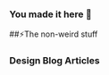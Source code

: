 ### You made it here 👋

##⚡The non-weird stuff
<!--
- ✨ I'm Rhoda Michael ✨
- 🔭 I’ve been told I have an impressive work drive and dedication, you'd get to see that for yourself soon!
- 🌱 A lover of researching users and their motivations, bidding my time crafting and delivering simple yet practical designs.
- 👯 I get enthusiastic about building new stuff and collaborating on projects...
- 🤔 The one person on your team to ask questions later. I process information differently.
- 💬 A mental health advocate, I express myself through writing and writing.
- 📫 How to reach me: ...
- 😄 Pronouns: ...
- ⚡ Fun fact: I have a healthy addiction to kdramas/kpop, a bookworm, and I dance way better in my head...
-->
### Design Blog Articles
<!--
  [ACCESSIBILITY A11Y- Color](https://medium.com/design-bootcamp/accessibility-a11y-color-3f8e73d120bb)
  [Stop surprising your users!](https://medium.com/design-bootcamp/stop-surprising-your-users-68b65a481167)
  [Spotify’s UX Copy: A case study](https://medium.com/design-bootcamp/spotifys-ux-copy-a-case-study-f6f7a95abf66)
  [STORYBOARD IN UX](https://medium.com/@Tech_gurl/storyboard-in-ux-b2d3e1e49535)
  
